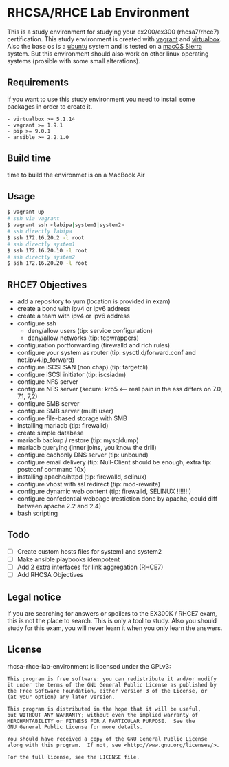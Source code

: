 # RHCSA/RHCE Lab Environment
This is a study environment for studying your ex200/ex300 (rhcsa7/rhce7) certification. This study environment is created with [vagrant](https://www.vagrantup.com/) and [virtualbox](https://www.virtualbox.org/). Also the base os is a [ubuntu](https://www.ubuntu.com/) system and is tested on a [macOS Sierra](https://www.apple.com) system. But this environment should also work on other linux operating systems (prosible with some small alterations).

## Requirements
if you want to use this study environment you need to install some packages in order to create it.
```
- virtualbox >= 5.1.14
- vagrant >= 1.9.1
- pip >= 9.0.1
- ansible >= 2.2.1.0
```

## Build time
time to build the environmet is on a MacBook Air

## Usage
```bash
$ vagrant up
# ssh via vagrant
$ vagrant ssh <labipa|system1|system2>
# ssh directly labipa
$ ssh 172.16.20.2 -l root
# ssh directly system1
$ ssh 172.16.20.10 -l root
# ssh directly system2
$ ssh 172.16.20.20 -l root
```

## RHCE7 Objectives
* add a repository to yum (location is provided in exam)
* create a bond with ipv4 or ipv6 address
* create a team with ipv4 or ipv6 address
* configure ssh
    * deny/allow users (tip: service configuration)
    * deny/allow networks (tip: tcpwrappers)
* configuration portforwarding (firewalld and rich rules)
* configure your system as router (tip: sysctl.d/forward.conf and net.ipv4.ip_forward)
* configure iSCSI SAN (non chap) (tip: targetcli)
* configure iSCSI initiator (tip: iscsiadm)
* configure NFS server
* configure NFS server (secure: krb5 <-- real pain in the ass differs on 7.0, 7.1, 7,2)
* configure SMB server
* configure SMB server (multi user)
* configure file-based storage with SMB
* installing mariadb (tip: firewalld)
* create simple database
* mariadb backup / restore (tip: mysqldump)
* mariadb querying (inner joins, you know the drill)
* configure cachonly DNS server (tip: unbound)
* configure email delivery (tip: Null-Client should be enough, extra tip: postconf command 10x)
* installing apache/httpd (tip: firewalld, selinux)
* configure vhost with ssl redirect (tip: mod-rewrite)
* configure dynamic web content (tip: firewalld, SELINUX !!!!!!!)
* configure confedential webpage (restiction done by apache, could diff between apache 2.2 and 2.4)
* bash scripting

## Todo
- [ ] Create custom hosts files for system1 and system2
- [ ] Make ansible playbooks idempotent
- [ ] Add 2 extra interfaces for link aggregation (RHCE7)
- [ ] Add RHCSA Objectives

## Legal notice
If you are searching for answers or spoilers to the EX300K / RHCE7 exam, this is not the place to search. This is only a tool to study. Also you should study for this exam, you will never learn it when you only learn the answers.

## License
rhcsa-rhce-lab-environment is licensed under the GPLv3:
```
This program is free software: you can redistribute it and/or modify
it under the terms of the GNU General Public License as published by
the Free Software Foundation, either version 3 of the License, or
(at your option) any later version.

This program is distributed in the hope that it will be useful,
but WITHOUT ANY WARRANTY; without even the implied warranty of
MERCHANTABILITY or FITNESS FOR A PARTICULAR PURPOSE.  See the
GNU General Public License for more details.

You should have received a copy of the GNU General Public License
along with this program.  If not, see <http://www.gnu.org/licenses/>.

For the full license, see the LICENSE file.
```
